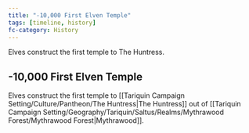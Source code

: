 ```yaml
---
title: "-10,000 First Elven Temple"
tags: [timeline, history]
fc-category: History
---
```

<span class='ob-timelines'
	data-date='-10000-00-00-00'
	data-title='First Elven Temple'
	data-class='orange'>Elves construct the first temple to The Huntress.</span>
## -10,000 First Elven Temple
Elves construct the first temple to [[Tariquin Campaign Setting/Culture/Pantheon/The Huntress|The Huntress]] out of [[Tariquin Campaign Setting/Geography/Tariquin/Saltus/Realms/Mythrawood Forest/Mythrawood Forest|Mythrawood]].

